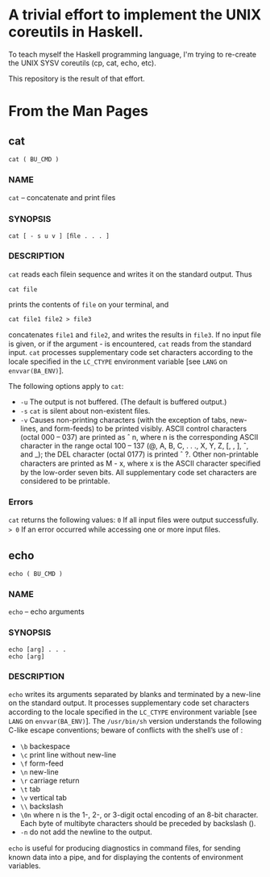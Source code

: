 A trivial effort to implement the UNIX coreutils in Haskell.
============================================================

To teach myself the Haskell programming language, I'm trying to
re-create the UNIX SYSV coreutils (cp, cat, echo, etc).

This repository is the result of that effort.

From the Man Pages
==================

cat
---

`cat ( BU_CMD )`

### NAME

`cat` – concatenate and print ﬁles

### SYNOPSIS

`cat [ - s u v ] [ﬁle . . . ]`

### DESCRIPTION 

`cat` reads each ﬁlein sequence and writes it on the standard
output. Thus 
  
    cat file
  
prints the contents of `file` on your terminal, and 

    cat file1 file2 > file3
  
concatenates `file1` and `file2`, and writes the results in
`file3`. If no input ﬁle is given, or if the argument - is
encountered, `cat` reads from the standard input. `cat` processes
supplementary code set characters according to the locale speciﬁed in
the `LC_CTYPE` environment variable [see `LANG` on `envvar(BA_ENV)`].

The following options apply to `cat`:
- `-u` The output is not buffered. (The default is buffered output.)
- `-s` `cat` is silent about non-existent ﬁles.
- `-v` Causes non-printing characters (with the exception of tabs,
new-lines, and form-feeds) to be printed visibly. ASCII control
characters (octal 000 – 037) are printed as ˆ n, where n is the
corresponding ASCII character in the range octal 100 – 137 (@, A, B,
C, . . ., X, Y, Z, [, \, ], ˆ, and _); the DEL character (octal 0177)
is printed ˆ ?. Other non-printable characters are printed as M - x,
where x is the ASCII character speciﬁed by the low-order seven
bits. All supplementary code set characters are considered to be
printable.

### Errors
`cat` returns the following values:
`0` If all input ﬁles were output successfully.
`> 0` If an error occurred while accessing one or more input ﬁles.

echo
----

`echo ( BU_CMD )`

### NAME
`echo` – echo arguments

### SYNOPSIS

    echo [arg] . . .
    echo [arg]
  
### DESCRIPTION

`echo` writes its arguments separated by blanks and terminated by a
new-line on the standard output. It processes supplementary code set
characters according to the locale speciﬁed in the `LC_CTYPE`
environment variable [see `LANG` on `envvar(BA_ENV)`].  The
`/usr/bin/sh` version understands the following C-like escape
conventions; beware of conﬂicts with the shell’s use of \:

- `\b` backespace
- `\c` print line without new-line
- `\f` form-feed
- `\n` new-line
- `\r` carriage return
- `\t` tab
- `\v` vertical tab
- `\\` backslash
- `\0n` where n is the 1-, 2-, or 3-digit octal encoding of an 8-bit character.
Each byte of multibyte characters should be preceded by backslash
(\).
- `-n` do not add the newline to the output.

`echo` is useful for producing diagnostics in command ﬁles, for
sending known data into a pipe, and for displaying the contents of
environment variables.
